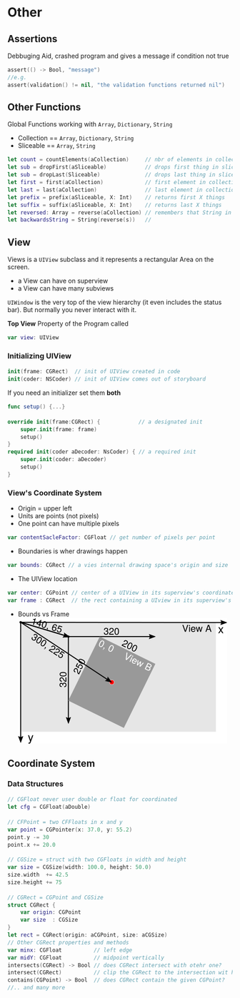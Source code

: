 # Other

## Assertions
Debbuging Aid, crashed program and gives a message if condition not true
```swift
assert(() -> Bool, "message")
//e.g.
assert(validation() != nil, "the validation functions returned nil")
```

## Other Functions
Global Functions working with `Array`, `Dictionary`, `String`
* Collection == `Array`, `Dictionary`, `String`
* Sliceable  == `Array`, `String`

```swift
let count = countElements(aCollection)     // nbr of elements in collection
let sub = dropFirst(aSliceable)            // drops first thing in sliceable
let sub = dropLast(Sliceable)              // drops last thing in sliceable
let first = first(aCollection)             // first element in collection
let last = last(aCollection)               // last element in collection
let prefix = prefix(aSliceable, X: Int)    // returns first X things
let suffix = suffix(aSliceable, X: Int)    // returns last X things
let reversed: Array = reverse(aCollection) // remembers that String in a collection
let backwardsString = String(reverse(s))   // 
```
## View
Views is a `UIView` subclass and it represents a rectangular Area on the screen.
* a View can have on superview
* a View can have many subviews

`UIWindow` is the very top of the view hierarchy (it even includes the status bar). But normally you never interact with it.

**Top View**
Property of the Program called
```swift
var view: UIView
```

### Initializing UIView
```swift
init(frame: CGRect)  // init of UIView created in code
init(coder: NSCoder) // init of UIView comes out of storyboard
```

If you need an initializer set them **both**
```swift
func setup() {...}

override init(frame:CGRect) {            // a designated init
    super.init(frame: frame)
    setup()
}
required init(coder aDecoder: NsCoder) { // a required init
    super.init(coder: aDecoder)
    setup()
}
```
### View's Coordinate System
* Origin = upper left
* Units are points (not pixels)
* One point can have multiple pixels
```swift
var contentSacleFactor: CGFloat // get number of pixels per point
```

* Boundaries is wher drawings happen
```swift
var bounds: CGRect // a vies internal drawing space's origin and size
```
* The UIView location
```swift
var center: CGPoint // center of a UIView in its superview's coordinate system
var frame : CGRect  // the rect containing a UIview in its superview's coordinate system
```
* Bounds vs Frame
![Coordinate](img/coordinates.svg)

## Coordinate System
### Data Structures
```swift
// CGFloat never user double or float for coordinated
let cfg = CGFloat(aDouble)

// CFPoint = two CFFloats in x and y
var point = CGPointer(x: 37.0, y: 55.2)
point.y -= 30
point.x += 20.0

// CGSize = struct with two CGFloats in width and height
var size = CGSize(width: 100.0, height: 50.0)
size.width  += 42.5
size.height += 75

// CGRect = CGPoint and CGSize
struct CGRect {
    var origin: CGPoint
    var size  : CGSize
}
let rect = CGRect(origin: aCGPoint, size: aCGSize)
// Other CGRect properties and methods
var minx: CGFloat          // left edge
var midY: CGFloat          // midpoint vertically
intersects(CGRect) -> Bool // does CGRect intersect with otehr one?
intersect(CGRect)          // clip the CGRect to the intersection wit hthe other one
contains(CGPoint) -> Bool  // does CGRect contain the given CGPoint?
//.. and many more
```